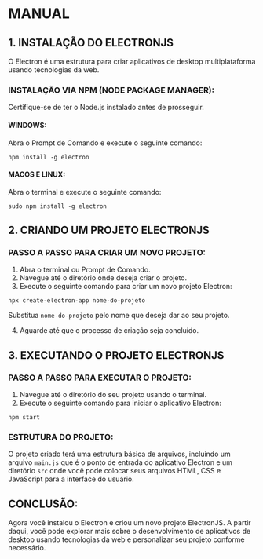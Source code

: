 # MANUAL
## 1. INSTALAÇÃO DO ELECTRONJS
O Electron é uma estrutura para criar aplicativos de desktop multiplataforma usando tecnologias da web.

### INSTALAÇÃO VIA NPM (NODE PACKAGE MANAGER):
Certifique-se de ter o Node.js instalado antes de prosseguir.

#### WINDOWS:
Abra o Prompt de Comando e execute o seguinte comando:
```
npm install -g electron
```

#### MACOS E LINUX:
Abra o terminal e execute o seguinte comando:
```
sudo npm install -g electron
```

## 2. CRIANDO UM PROJETO ELECTRONJS
### PASSO A PASSO PARA CRIAR UM NOVO PROJETO:
1. Abra o terminal ou Prompt de Comando.
2. Navegue até o diretório onde deseja criar o projeto.
3. Execute o seguinte comando para criar um novo projeto Electron:
```
npx create-electron-app nome-do-projeto
```
Substitua `nome-do-projeto` pelo nome que deseja dar ao seu projeto.

4. Aguarde até que o processo de criação seja concluído.

## 3. EXECUTANDO O PROJETO ELECTRONJS
### PASSO A PASSO PARA EXECUTAR O PROJETO:
1. Navegue até o diretório do seu projeto usando o terminal.
2. Execute o seguinte comando para iniciar o aplicativo Electron:
```
npm start
```

### ESTRUTURA DO PROJETO:
O projeto criado terá uma estrutura básica de arquivos, incluindo um arquivo `main.js` que é o ponto de entrada do aplicativo Electron e um diretório `src` onde você pode colocar seus arquivos HTML, CSS e JavaScript para a interface do usuário.

## CONCLUSÃO:
Agora você instalou o Electron e criou um novo projeto ElectronJS. A partir daqui, você pode explorar mais sobre o desenvolvimento de aplicativos de desktop usando tecnologias da web e personalizar seu projeto conforme necessário.